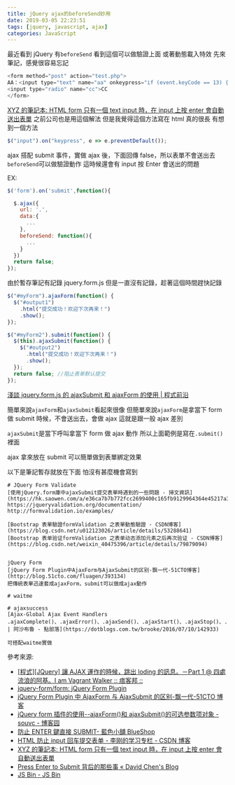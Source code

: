 ```yaml
---
title: jQuery ajax的beforeSend妙用
date: 2019-03-05 22:23:51
tags: [jquery, javascript, ajax]
categories: JavaScript
---
```


最近看到 jQuery 有`beforeSend`
看到這個可以做驗證上面
或著動態載入特效
先來筆記，感覺很容易忘記

<!--more-->

```js
<form method="post" action="test.php">
AA：<input type="text" name="aa" onkeypress="if (event.keyCode == 13) {return false;}">
<input type="radio" name="cc">CC
</form>
```

[XYZ 的筆記本: HTML form 只有一個 text input 時，在 input 上按 enter 會自動送出表單](https://xyz.cinc.biz/2016/07/form-input-enter-auto-submit.html)
之前公司也是用這個解法
但是我覺得這個方法寫在 html 真的很長
有想到一個方法

```js
$("input").on("keypress", e => e.preventDefault());
```

ajax 搭配 submit 事件，實做 ajax 後，下面回傳 false，所以表單不會送出去
`beforeSend`可以做驗證動作
這時候還會有 input 按 Enter 會送出的問題

EX:

```js
$('form').on('submit',function(){

  $.ajax({
    url: '.',
    data:{
      ...
    },
    beforeSend: function(){
      ...
    }
  })
  return false;
});
```

由於暫存筆記有記錄 jquery.form.js
但是一直沒有記錄，趁著這個時間趕快記錄

```js
$("#myForm").ajaxForm(function() {
  $("#output1")
    .html("提交成功！欢迎下次再来！")
    .show();
});

$("#myForm2").submit(function() {
  $(this).ajaxSubmit(function() {
    $("#output2")
      .html("提交成功！欢迎下次再来！")
      .show();
  });
  return false; //阻止表单默认提交
});
```

[淺談 jquery.form.js 的 ajaxSubmit 和 ajaxForm 的使用 | 程式前沿](https://codertw.com/%E5%89%8D%E7%AB%AF%E9%96%8B%E7%99%BC/260779/)

簡單來說`ajaxForm`和`ajaxSubmit`看起來很像
但簡單來說`ajaxForm`是拿當下 form 做 submit 時候，不會送出去，會做 ajax
這就是跟一般 ajax 差別

`ajaxSubmit`是當下呼叫拿當下 form 做 ajax 動作
所以上面範例是寫在`.submit()`裡面

ajax 拿來放在 submit 可以簡單做到表單綁定效果

以下是筆記暫存就放在下面
怕沒有甚麼機會寫到

```
# JQuery Form Validate
[使用jQuery.form庫中ajaxSubmit提交表單時遇到的一些問題 - 掃文資訊](https://hk.saowen.com/a/e36ca7b7b772fcc2699400c165fb9129964364e45217a35412ca0cdb21b37b63)
https://jqueryvalidation.org/documentation/
http://formvalidation.io/examples/

[Bootstrap 表單驗證formValidation 之表單動態驗證 - CSDN博客](https://blog.csdn.net/u012123026/article/details/53288641)
[Bootstrap 表单验证formValidation 之表单动态添加元素之后再次验证 - CSDN博客](https://blog.csdn.net/weixin_40475396/article/details/79879094)


jQuery Form
[jQuery Form Plugin中AjaxForm与AjaxSubmit的区别-飘一代-51CTO博客](http://blog.51cto.com/fluagen/393134)
把傳統表單迅速套成ajaxForm，submit可以做成ajax動作

# waitme

# ajaxsuccess
[Ajax-Global Ajax Event Handlers .ajaxComplete()、.ajaxError()、.ajaxSend()、.ajaxStart()、.ajaxStop()、.ajaxSuccess() | 阿沙布魯 - 點部落](https://dotblogs.com.tw/brooke/2016/07/10/142933)

可搭配waitme實做
```

參考來源:

- [[程式][JQuery] 讓 AJAX 運作的時候，跳出 loding 的訊息。－Part 1 @ 四處流浪的阿基。I am Vagrant Walker :: 痞客邦 ::](https://expect7.pixnet.net/blog/post/39829979-%5B%E7%A8%8B%E5%BC%8F%5D%5Bjquery%5D-%E8%AE%93ajax%E9%81%8B%E4%BD%9C%E7%9A%84%E6%99%82%E5%80%99%EF%BC%8C%E8%B7%B3%E5%87%BAloding%E7%9A%84%E8%A8%8A)
- [jquery-form/form: jQuery Form Plugin](https://github.com/jquery-form/form)
- [jQuery Form Plugin 中 AjaxForm 与 AjaxSubmit 的区别-飘一代-51CTO 博客](https://blog.51cto.com/fluagen/393134)
- [jQuery form 插件的使用--ajaxForm()和 ajaxSubmit()的可选参数项对象 - souvc - 博客园](https://www.cnblogs.com/liuhongfeng/p/5150389.html)
- [防止 ENTER 鍵直接 SUBMIT- 藍色小舖 BlueShop](http://www.blueshop.com.tw/board/FUM20041006152641OLG/BRD20060619104902G2O.html)
- [HTML 防止 input 回车提交表单 - 李刚的学习专栏 - CSDN 博客](https://blog.csdn.net/ligang2585116/article/details/44699567)
- [XYZ 的筆記本: HTML form 只有一個 text input 時，在 input 上按 enter 會自動送出表單](https://xyz.cinc.biz/2016/07/form-input-enter-auto-submit.html)
- [Press Enter to Submit 背后的那些事 « David Chen's Blog](http://david-chen-blog.logdown.com/posts/177766-how-forms-submit-when-pressing-enter)
- [JS Bin - JS Bin](https://jsbin.com/namefaqija/edit?html,css,js,output)
